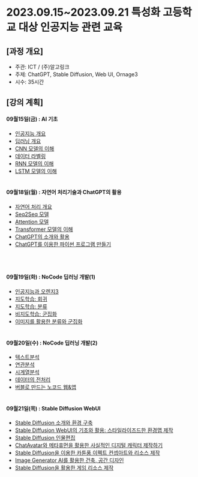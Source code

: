 # 2023.09.15\~2023.09.21 특성화 고등학교 대상 인공지능 관련 교육

## \[과정 개요]

* 주관: ICT / (주)알고링크
* 주제: ChatGPT, Stable Diffusion, Web UI, Ornage3
* 시수: 35시간

## \[강의 계획]

#### 09월15일(금) : AI 기초

* [인공지능 개요](../LectureFiles/pdf/AI01_AI개요.pdf)
* [딥러닝 개요](../LectureFiles/pdf/DL01_딥러닝개요.pdf)
* [CNN 모델의 이해](../LectureFiles/pdf/DL02_CNN모델개요.pdf)
* [데이터 라벨링](../LectureFiles/pdf/DL20_데이터라벨링.pdf)
* [RNN 모델의 이해](../LectureFiles/pdf/DL11_RNN모델개요.pdf)
* [LSTM 모델의 이해](../LectureFiles/pdf/DL14_LSTM모델개요.pdf)
  <br/>
  <br/>

#### 09월18일(월) : 자연어 처리기술과 ChatGPT의 활용

  * [자연어 처리 개요](../LectureFiles/pdf/NLP01_자연어처리개요.pdf)
  * [Seq2Seq 모델](../LectureFiles/pdf/NLP06_언어모델_Seq2Seq.pdf)
  * [Attention 모델](../LectureFiles/pdf/NLP07_언어모델_Attention.pdf)
  * [Transformer 모델의 이해](../LectureFiles/pdf/NLP08_언어모델_Transformer.pdf)
  * [ChatGPT의 소개와 활용](../LectureFiles/pdf/LLM01_ChatGPT.pdf)
  * [ChatGPT를 이용한 파이썬 프로그램 만들기](../LectureFiles/pdf/LLM10_ChatGPT_활용_프로그래밍.pdf)
  <br/>
  <br/>

#### 09월19일(화) : NoCode 딥러닝 개발(1)

* [인공지능과 오렌지3](../LectureFiles/pdf/OR01_인공지능과_오렌지3.pdf)
* [지도학습: 회귀](../LectureFiles/pdf/OR02_지도학습-회귀.pdf)
* [지도학습: 분류](../LectureFiles/pdf/OR04_지도학습-분류.pdf)
* [비지도학습: 군집화](../LectureFiles/pdf/OR06_비지도학습-군집화.pdf)
* [이미지를 활용한 분류와 군집화](../LectureFiles/pdf/OR08_이미지를_활용한_분류와_군집화.pdf)
  <br/>
  <br/>

#### 09월20일(수) : NoCode 딥러닝 개발(2)

* [텍스트분석](../LectureFiles/pdf/OR10_텍스트분석.pdf)
* [연관분석](../LectureFiles/pdf/OR12_연관분석.pdf)
* [시계열분석](../LectureFiles/pdf/OR13_시계열분석.pdf)
* [데이터의 전처리](../LectureFiles/pdf/OR14_데이터의_전처리.pdf)
* [버블로 만드는 노코드 웹&앱](../LectureFiles/pdf/ETC02_Bubble_NoCode_Web.pdf)
  <br/>
  <br/>

#### 09월21일(목) : Stable Diffusion WebUI

* [Stable Diffusion 소개와 환경 구축](../LectureFiles/pdf/DL02_CNN모델개요.pdf)
* [Stable Diffusion WebUI의 기초와 활용: 스타일라이즈드한 환경맵 제작](../LectureFiles/pdf/DL02_CNN모델개요.pdf)
* [Stable Diffusion 인물편집](../LectureFiles/pdf/DL02_CNN모델개요.pdf)
* [ChatAvatar와 메타휴먼을 활용한 사실적인 디지털 캐릭터 제작하기](../LectureFiles/pdf/DL02_CNN모델개요.pdf)
* [Stable Diffusion을 이용한 카툰풍 이펙트 컨셉아트와 리소스 제작](../LectureFiles/pdf/DL02_CNN모델개요.pdf)
* [Image Generator AI를 활용한 건축, 공간 디자인](../LectureFiles/pdf/DL02_CNN모델개요.pdf)
* [Stable Diffusion을 활용한 게임 리소스 제작](../LectureFiles/pdf/DL02_CNN모델개요.pdf)